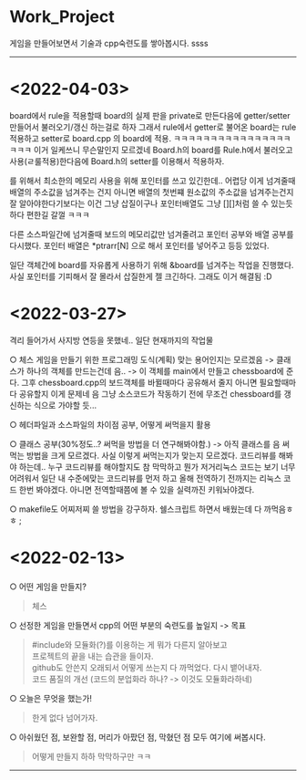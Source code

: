 # Work_Project
게임을 만들어보면서 기술과 cpp숙련도를 쌓아봅시다.
ssss
***

# <2022-04-03>
board에서 rule을 적용할때 board의 실제 판을 private로 만든다음에 
getter/setter 만들어서 불러오기/갱신 하는걸로 하자
그래서 rule에서 getter로 불어온 board는 rule적용하고 setter로 board.cpp 의 board에 적용.
ㅋㅋㅋㅋㅋㅋㅋㅋㅋㅋㅋㅋㅋㅋㅋㅋㅋㅋㅋ
이거 일케쓰니 무슨말인지 모르겠네
Board.h의 board를 Rule.h에서 불러오고 사용(ㄹ룰적용)한다음에 Board.h의 setter를 이용해서
적용하자.

를 위해서 최소한의 메모리 사용을 위해 포인터를 쓰고 있긴한데.. 어렵당
이게 넘겨줄때 배열의 주소값을 넘겨주는 건지 아니면 배열의 첫번쨰 원소값의 주소값을 넘겨주는건지 잘 알아야한다기보다는 이건 그냥 삽질이구나
포인터배열도 그냥 [][]처럼 쓸 수 있는듯하다
편한길 갈껄 ㅋㅋㅋ

다른 소스파일간에 넘겨줄때 보드의 메모리값만 넘겨줄려고 포인터 공부와 배열 공부를 다시했다.
포인터 배열은 *ptrarr[N] 으로 해서 포인터를 넣어주고
등등 있었다.

일단 객체간에 board를 자유롭게 사용하기 위해 &board를 넘겨주는 작업을 진행했다.
사실 포인터를 기피해서 잘 몰라서 삽질한게 젤 크긴하다. 
그래도 이거 해결됨 :D 

# <2022-03-27>
격리 들어가서 사지방 연등을 못했네..
일단 현재까지의 작업물

 ○ 체스 게임을 만들기 위한 프로그래밍 도식(계획) 맞는 용어인지는 모르겠음
 -> 클래스가 하나의 객체를 만드는건데 음..
 -> 이 객체를 main에서 만들고 chessboard에 준다.
 그후 chessboard.cpp의 보드객체를 바뀔때마다 공유해서 줄지 아니면 필요할때마다 공유할지 이게 문제네
 음 그냥 소스코드가 작동하기 전에 무조건 chessboard를 갱신하는 식으로 가야할 듯...
 
 ○ 헤더파일과 소스파일의 차이점 공부, 어떻게 써먹을지 활용
 
 ○ 클래스 공부(30%정도..? 써먹을 방법을 더 연구해봐야함.)
 -> 아직 클래스를 음 써먹는 방법을 크게 모르겠다.
 사실 이렇게 써먹는지가 맞는지 모르겠다.
 코드리뷰를 해봐야 하는데.. 누구 코드리뷰를 해야할지도 참 막막하고
 뭔가 저거리눅스 코드는 보기 너무 어려워서 일단 내 수준에맞는 코드리뷰를 먼저 하고
 올해 전역하기 전까지는 리눅스 코드 한번 봐야겠다. 아니면 전역할때쯤에 볼 수 있을 실력까진 키워놔야겠다.
 
 ○ makefile도 어찌저찌 쓸 방법을 강구하자. 쉘스크립트 하면서 배웠는데 다 까먹음ㅎ ㅎ ; 


# <2022-02-13>
#####
 ○ 어떤 게임을 만들지?   
>체스
  
 ○ 선정한 게임을 만들면서 cpp의 어떤 부분의 숙련도를 높일지 -> 목표
>#include와 모듈화(?)를 이용하는 게 뭐가 다른지 알아보고   
>프로젝트의 끝을 내는 습관을 들이자.   
>github도 안쓴지 오래되서 어떻게 쓰는지 다 까먹었다. 다시 뱉어내자.   
>코드 품질의 개선 (코드의 분업화라 하나? -> 이것도 모듈화라하네)   
   
 ○ 오늘은 무엇을 했는가!   
>한게 없다 넘어가자.
   
 ○ 아쉬웠던 점, 보완할 점, 머리가 아팠던 점, 막혔던 점 모두 여기에 써봅시다.   
>어떻게 만들지 하하 막막하구만 ㅋㅋ
***
